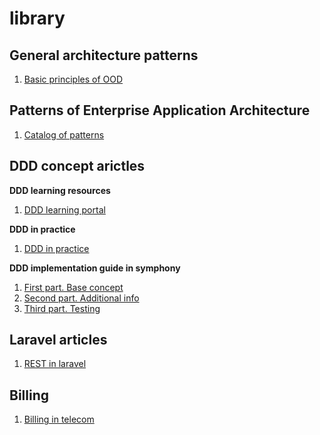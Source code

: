 # library

## General architecture patterns
1. [Basic principles of OOD](http://butunclebob.com/ArticleS.UncleBob.PrinciplesOfOod)

## Patterns of Enterprise Application Architecture
1. [Catalog of patterns](https://martinfowler.com/eaaCatalog/index.html)

## DDD concept arictles

**DDD learning resources**
1. [DDD learning portal](http://dddcommunity.org/learning/)

**DDD in practice**
1. [DDD in practice](https://www.infoq.com/articles/ddd-in-practice)

**DDD implementation guide in symphony**
1. [First part. Base concept](http://williamdurand.fr/2013/08/07/ddd-with-symfony2-folder-structure-and-code-first/)
2. [Second part. Additional info](http://williamdurand.fr/2013/08/20/ddd-with-symfony2-making-things-clear/)
3. [Third part. Testing](http://williamdurand.fr/2013/11/13/ddd-with-symfony2-basic-persistence-and-testing/)

## Laravel articles
1. [REST in laravel](https://www.toptal.com/laravel/restful-laravel-api-tutorial)

## Billing
1. [Billing in telecom](https://www.tutorialspoint.com/telecom-billing/products-services.htm)
